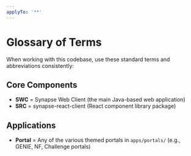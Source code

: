 ```yaml
---
applyTo: '**'
---
```


# Glossary of Terms

When working with this codebase, use these standard terms and abbreviations consistently:

## Core Components

- **SWC** = Synapse Web Client (the main Java-based web application)
- **SRC** = synapse-react-client (React component library package)

## Applications

- **Portal** = Any of the various themed portals in `apps/portals/` (e.g., GENIE, NF, Challenge portals)
